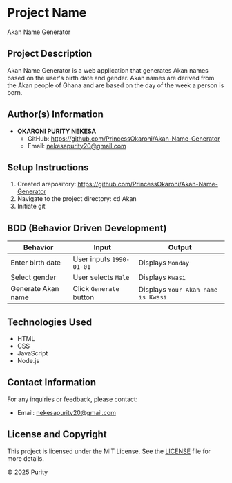 # Project Name

Akan Name Generator

## Project Description

Akan Name Generator is a web application that generates Akan names based on the user's birth date and gender. Akan names are derived from the Akan people of Ghana and are based on the day of the week a person is born.

## Author(s) Information

- **OKARONI PURITY NEKESA**
  - GitHub: https://github.com/PrincessOkaroni/Akan-Name-Generator
  - Email: nekesapurity20@gmail.com

## Setup Instructions

1. Created arepository:
   https://github.com/PrincessOkaroni/Akan-Name-Generator
2. Navigate to the project directory:
   cd Akan
3. Initiate git

## BDD (Behavior Driven Development)

| Behavior           | Input                    | Output                             |
| ------------------ | ------------------------ | ---------------------------------- |
| Enter birth date   | User inputs `1990-01-01` | Displays `Monday`                  |
| Select gender      | User selects `Male`      | Displays `Kwasi`                   |
| Generate Akan name | Click `Generate` button  | Displays `Your Akan name is Kwasi` |

## Technologies Used

- HTML
- CSS
- JavaScript
- Node.js

## Contact Information

For any inquiries or feedback, please contact:

- Email: nekesapurity20@gmail.com

## License and Copyright

This project is licensed under the MIT License. See the [LICENSE](LICENSE) file for more details.

&copy; 2025 Purity
